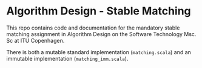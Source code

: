 # Algorithm Design - Stable Matching
This repo contains code and documentation for the mandatory stable matching
assignment in Algorithm Design on the Software Technology Msc. Sc at ITU Copenhagen.

There is both a mutable standard implementation (`matching.scala`) and an
immutable implementation (`matching_imm.scala`).

